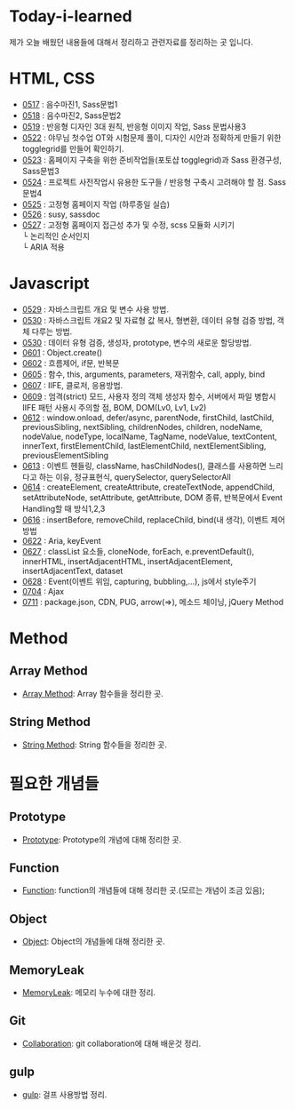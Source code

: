 # Today-i-learned
제가 오늘 배웠던 내용들에 대해서 정리하고 관련자료를 정리하는 곳 입니다.

# HTML, CSS
- [0517](README/0517.md) : 음수마진1, Sass문법1
- [0518](README/0518.md) : 음수마진2, Sass문법2
- [0519](README/0519.md) : 반응형 디자인 3대 원칙, 반응형 이미지 작업, Sass 문법사용3
- [0522](README/0522.md) : 야무님 첫수업 OT와 시험문제 풀이, 디자인 시안과 정확하게 만들기 위한 togglegrid를 만들어 확인하기.
- [0523](README/0523.md) : 홈페이지 구축을 위한 준비작업들(포토샵 togglegrid)과 Sass 환경구성, Sass문법3
- [0524](README/0524.md) : 프로젝트 사전작업시 유용한 도구들 / 반응형 구축시 고려해야 할 점. Sass문법4
- [0525](README/0525.md) : 고정형 홈페이지 작업 (하루종일 실습)
- [0526](README/0526.md) : susy, sassdoc
- [0527](README/0527.md) : 고정형 홈페이지 접근성 추가 및 수정, scss 모듈화 시키기<br>
                             └ 논리적인 순서인지<br> 
                             └ ARIA 적용

# Javascript
 - [0529](README/0529.md) : 자바스크립트 개요 및 변수 사용 방법.
 - [0530](README/0530.md) : 자바스크립트 개요2 및 자료형 값 복사, 형변환, 데이터 유형 검증 방법, 객체 다루는 방법.
 - [0530](README/0531.md) : 데이터 유형 검증, 생성자, prototype, 변수의 새로운 할당방법.
 - [0601](README/Object.create.md) : Object.create()
 - [0602](README/0602.md) : 흐름제어, if문, 반복문 
 - [0605](README/0605.md) : 함수, this, arguments, parameters, 재귀함수, call, apply, bind
 - [0607](README/0607.md) : IIFE, 클로저, 응용방법.
 - [0609](README/0609.md) : 엄격(strict) 모드, 사용자 정의 객체 생성자 함수, 서버에서 파일 병합시 IIFE 패턴 사용시 주의할 점, BOM, DOM(Lv0, Lv1, Lv2) 
 - [0612](README/0612.md) : window.onload, defer/async, parentNode, firstChild, lastChild, previousSibling, nextSibling, childrenNodes, children, nodeName, nodeValue, nodeType, localName, TagName, nodeValue, textContent, innerText, firstElementChild, lastElementChild, nextElementSibling, previousElementSibling
 - [0613](README/0613.md) : 이벤트 헨들링, className, hasChildNodes(), 클래스를 사용하면 느리다고 하는 이유, 정규표현식, querySelector, querySelectorAll
 - [0614](README/0614.md) : createElement, createAttribute, createTextNode, appendChild, setAttributeNode, setAttribute, getAttribute, DOM 종류, 반복문에서 Event Handling할 때 방식1,2,3
 - [0616](README/0616.md) : insertBefore, removeChild, replaceChild, bind(내 생각), 이벤트 제어 방법
 - [0622](README/0622.md) : Aria, keyEvent
 - [0627](README/0627.md) : classList 요소들, cloneNode, forEach, e.preventDefault(), innerHTML, insertAdjacentHTML, insertAdjacentElement, insertAdjacentText, dataset
 - [0628](README/0628.md) : Event(이벤트 위임, capturing, bubbling,...), js에서 style주기
 - [0704](README/0704.md) : Ajax
 - [0711](README/0711.md) : package.json, CDN, PUG, arrow(=>), 메소드 체이닝, jQuery Method
 
# Method 
## Array Method
 - [Array Method](README/ArrayMethod.md): Array 함수들을 정리한 곳.

## String Method
 - [String Method](README/String.md): String 함수들을 정리한 곳.

# 필요한 개념들
## Prototype
 - [Prototype](README/prototype.md): Prototype의 개념에 대해 정리한 곳.

## Function
 - [Function](README/function.md): function의 개념들에 대해 정리한 곳.(모르는 개념이 조금 있음);

## Object
 - [Object](README/Object.md): Object의 개념들에 대해 정리한 곳.

## MemoryLeak
 - [MemoryLeak](README/memoryLeak.md): 메모리 누수에 대한 정리.

## Git
 - [Collaboration](README/git_collaboration.md): git collaboration에 대해 배운것 정리.

## gulp
 - [gulp](README/gulp.md): 걸프 사용방법 정리.